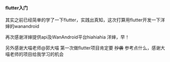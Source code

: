#### flutter入门

其实之前已经简单的学了一下flutter，实践出真知，这次打算用flutter开发一下洋婶的wanandroid

再次感谢洋婶提供api及WanAndroid平台hiahiahia 洋婶，早！

另外感谢大喵老师@郭大喵 第一次做flutter项目肯定要  ~~抄袭~~ 参考点什么，感谢大喵老师的项目给我学习的机会


